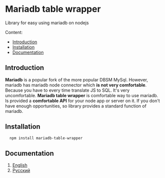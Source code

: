 # Mariadb table wrapper

Library for easy using mariadb on nodejs

Content:

- [Introduction](#introduction)
- [Installation](#installation)
- [Documentation](#documentation)

## Introduction

**Mariadb** is a popular fork of the more popular DBSM MySql. However, mariadb has mariadb node connector which **is not very comfortable**. Because you have to every time translate JS to SQL. It's very uncomfortable. **Mariadb table wrapper** is comfortable way to use mariadb. Is provided a **comfortable API** for your node app or server on it. If you don't have enough opportunities, so library provides a standard function of mariadb.

## Installation

```sh
  npm install mariadb-table-wrapper
```

## Documentation

1. [English](./doc/en.md)
2. [Русский](./doc/ru.md)
